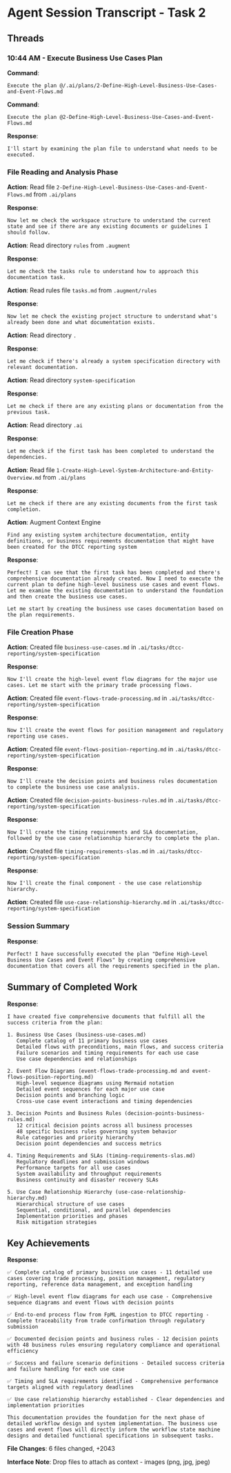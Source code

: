 # Agent Session Transcript - Task 2

## Threads

### 10:44 AM - Execute Business Use Cases Plan

**Command**: 
```
Execute the plan @/.ai/plans/2-Define-High-Level-Business-Use-Cases-and-Event-Flows.md
```

**Command**: 
```
Execute the plan @2-Define-High-Level-Business-Use-Cases-and-Event-Flows.md
```

**Response**:
```
I'll start by examining the plan file to understand what needs to be executed.
```

### File Reading and Analysis Phase

**Action**: Read file `2-Define-High-Level-Business-Use-Cases-and-Event-Flows.md` from `.ai/plans`

**Response**:
```
Now let me check the workspace structure to understand the current state and see if there are any existing documents or guidelines I should follow.
```

**Action**: Read directory `rules` from `.augment`

**Response**:
```
Let me check the tasks rule to understand how to approach this documentation task.
```

**Action**: Read rules file `tasks.md` from `.augment/rules`

**Response**:
```
Now let me check the existing project structure to understand what's already been done and what documentation exists.
```

**Action**: Read directory `.`

**Response**:
```
Let me check if there's already a system specification directory with relevant documentation.
```

**Action**: Read directory `system-specification`

**Response**:
```
Let me check if there are any existing plans or documentation from the previous task.
```

**Action**: Read directory `.ai`

**Response**:
```
Let me check if the first task has been completed to understand the dependencies.
```

**Action**: Read file `1-Create-High-Level-System-Architecture-and-Entity-Overview.md` from `.ai/plans`

**Response**:
```
Let me check if there are any existing documents from the first task completion.
```

**Action**: Augment Context Engine
```
Find any existing system architecture documentation, entity definitions, or business requirements documentation that might have been created for the DTCC reporting system
```

**Response**:
```
Perfect! I can see that the first task has been completed and there's comprehensive documentation already created. Now I need to execute the current plan to define high-level business use cases and event flows. Let me examine the existing documentation to understand the foundation and then create the business use cases.

Let me start by creating the business use cases documentation based on the plan requirements.
```

### File Creation Phase

**Action**: Created file `business-use-cases.md` in `.ai/tasks/dtcc-reporting/system-specification`

**Response**:
```
Now I'll create the high-level event flow diagrams for the major use cases. Let me start with the primary trade processing flows.
```

**Action**: Created file `event-flows-trade-processing.md` in `.ai/tasks/dtcc-reporting/system-specification`

**Response**:
```
Now I'll create the event flows for position management and regulatory reporting use cases.
```

**Action**: Created file `event-flows-position-reporting.md` in `.ai/tasks/dtcc-reporting/system-specification`

**Response**:
```
Now I'll create the decision points and business rules documentation to complete the business use case analysis.
```

**Action**: Created file `decision-points-business-rules.md` in `.ai/tasks/dtcc-reporting/system-specification`

**Response**:
```
Now I'll create the timing requirements and SLA documentation, followed by the use case relationship hierarchy to complete the plan.
```

**Action**: Created file `timing-requirements-slas.md` in `.ai/tasks/dtcc-reporting/system-specification`

**Response**:
```
Now I'll create the final component - the use case relationship hierarchy.
```

**Action**: Created file `use-case-relationship-hierarchy.md` in `.ai/tasks/dtcc-reporting/system-specification`

### Session Summary

**Response**:
```
Perfect! I have successfully executed the plan "Define High-Level Business Use Cases and Event Flows" by creating comprehensive documentation that covers all the requirements specified in the plan.
```

## Summary of Completed Work

**Response**:
```
I have created five comprehensive documents that fulfill all the success criteria from the plan:

1. Business Use Cases (business-use-cases.md)
   Complete catalog of 11 primary business use cases
   Detailed flows with preconditions, main flows, and success criteria
   Failure scenarios and timing requirements for each use case
   Use case dependencies and relationships

2. Event Flow Diagrams (event-flows-trade-processing.md and event-flows-position-reporting.md)
   High-level sequence diagrams using Mermaid notation
   Detailed event sequences for each major use case
   Decision points and branching logic
   Cross-use case event interactions and timing dependencies

3. Decision Points and Business Rules (decision-points-business-rules.md)
   12 critical decision points across all business processes
   48 specific business rules governing system behavior
   Rule categories and priority hierarchy
   Decision point dependencies and success metrics

4. Timing Requirements and SLAs (timing-requirements-slas.md)
   Regulatory deadlines and submission windows
   Performance targets for all use cases
   System availability and throughput requirements
   Business continuity and disaster recovery SLAs

5. Use Case Relationship Hierarchy (use-case-relationship-hierarchy.md)
   Hierarchical structure of use cases
   Sequential, conditional, and parallel dependencies
   Implementation priorities and phases
   Risk mitigation strategies
```

## Key Achievements

**Response**:
```
✅ Complete catalog of primary business use cases - 11 detailed use cases covering trade processing, position management, regulatory reporting, reference data management, and exception handling

✅ High-level event flow diagrams for each use case - Comprehensive sequence diagrams and event flows with decision points

✅ End-to-end process flow from FpML ingestion to DTCC reporting - Complete traceability from trade confirmation through regulatory submission

✅ Documented decision points and business rules - 12 decision points with 48 business rules ensuring regulatory compliance and operational efficiency

✅ Success and failure scenario definitions - Detailed success criteria and failure handling for each use case

✅ Timing and SLA requirements identified - Comprehensive performance targets aligned with regulatory deadlines

✅ Use case relationship hierarchy established - Clear dependencies and implementation priorities

This documentation provides the foundation for the next phase of detailed workflow design and system implementation. The business use cases and event flows will directly inform the workflow state machine designs and detailed functional specifications in subsequent tasks.
```

**File Changes**: 6 files changed, +2043

**Interface Note**: Drop files to attach as context - images (png, jpg, jpeg)